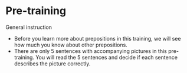 # Pre-training
General instruction
- Before you learn more about prepositions in this training, we will see how much you know about other prepositions.
- There are only 5 sentences with accompanying pictures in this pre-training. You will read the 5 sentences and decide if each sentence describes the picture correctly.